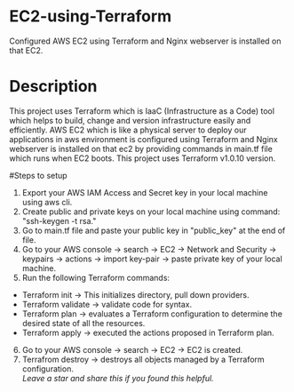 # EC2-using-Terraform
Configured AWS EC2 using Terraform and Nginx webserver is installed on that EC2.</br>
# Description 
This project uses Terraform which is IaaC (Infrastructure as a Code) tool which helps to build, change and version infrastructure easily and efficiently. AWS EC2 which is like a physical server to deploy our applications in aws environment is configured using Terraform and Nginx webserver is installed on that ec2 by providing commands in main.tf file which runs when EC2 boots. This project uses Terraform v1.0.10 version. </br>

#Steps to setup 
1. Export your AWS IAM Access and Secret key in your local machine using aws cli.
2. Create public and private keys on your local machine using command: "ssh-keygen -t rsa."
3. Go to main.tf file and paste your public key in "public_key" at the end of file.
4. Go to your AWS console -> search -> EC2 -> Network and Security -> keypairs -> actions -> import key-pair -> paste private key of your local machine.
5. Run the following Terraform commands:
- Terraform init -> This initializes directory, pull down providers.
- Terraform validate -> validate code for syntax.
- Terraform plan -> evaluates a Terraform configuration to determine the desired state of all the resources.
- Terraform apply -> executed the actions proposed in Terraform plan.
6. Go to your AWS console -> search -> EC2 -> EC2 is created.
7. Terrafrom destroy -> destroys all objects managed by a Terraform configuration. </br>
*Leave a star and share this if you found this helpful.*
